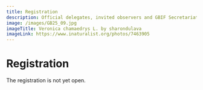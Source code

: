 ```yaml
---
title: Registration
description: Official delegates, invited observers and GBIF Secretariat staff must register in advance to attend GB25.
image: /images/GB25_09.jpg
imageTitle: Veronica chamaedrys L. by sharondulava 
imageLink: https://www.inaturalist.org/photos/7463905
---
```

# Registration

The registration is not yet open. 




